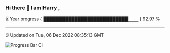 ### Hi there 👋 I am Harry , 

⏳ Year progress { ███████████████████████████▁▁▁ } 92.97 %

---

⏰ Updated on Tue, 06 Dec 2022 08:35:13 GMT

![Progress Bar CI](https://github.com/duykhang68/duykhang68/workflows/Progress%20Bar%20CI/badge.svg)
